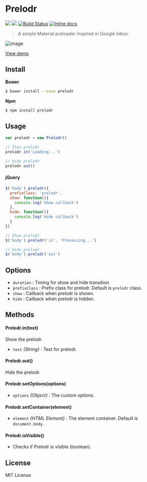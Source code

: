 # Prelodr
[![](https://img.shields.io/bower/v/prelodr.svg?style=flat-square)](https://github.com/quintana-dev/prelodr#install) [![](https://img.shields.io/npm/v/prelodr.svg?style=flat-square)](https://www.npmjs.com/package/prelodr) [![Build Status](http://img.shields.io/travis/quintana-dev/prelodr.svg?style=flat-square)](https://travis-ci.org/quintana-dev/prelodr) [![Inline docs](http://inch-ci.org/github/quintana-dev/prelodr.svg?branch=master&style=flat-square&v1)](http://inch-ci.org/github/quintana-dev/prelodr)

> A simple Material preloader inspired in Google Inbox.

![image](http://g.recordit.co/0Uc5Bih5Tk.gif)

[View demo](http://codepen.io/joseluisq/full/rVeyXY)

## Install

**Bower**

```sh
$ bower install --save prelodr
```

**Npm**

```sh
$ npm install prelodr
```

## Usage

```js
var prelodr = new Prelodr()

// Show prelodr
prelodr.in('Loading...')

// Hide prelodr
prelodr.out()
```

#### jQuery

```js
$('body').prelodr({
  prefixClass: 'prelodr',
  show: function(){
    console.log('Show callback')
  },
  hide: function(){
    console.log('Hide callback')
  }
})

// Show prelodr
$('body').prelodr('in', 'Processing...')

// Hide prelodr
$('body').prelodr('out')
```

## Options

  * `duration` : Timing for show and hide transition.
  * `prefixClass` : Prefix class for prelodr. Default is `prelodr` class.
  * `show` : Callback when prelodr is shown.
  * `hide` : Callback when prelodr is hidden.

## Methods

#### Prelodr.in(text)
Show the prelodr.

* `text` *{String}* : Text for prelodr.

#### Prelodr.out()
Hide the prelodr.

#### Prelodr.setOptions(options)
* `options` *{Object}* : The custom options.

#### Prelodr.setContainer(element)
* `element` *{HTML Element}* : The element container. Default is `document.body`.

#### Prelodr.isVisible()
* Checks if Prelodr is visible (boolean).

## License
MIT License 
